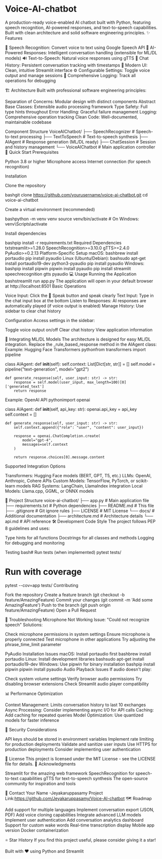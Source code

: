 # Voice-AI-chatbot
A production-ready voice-enabled AI chatbot built with Python, featuring speech recognition, AI-powered responses, and text-to-speech capabilities. Built with clean architecture and solid software engineering principles.
✨ Features

🎤 Speech Recognition: Convert voice to text using Google Speech API
🤖 AI-Powered Responses: Intelligent conversation handling (extensible for ML/DL models)
🔊 Text-to-Speech: Natural voice responses using gTTS
💬 Chat History: Persistent conversation tracking with timestamps
🎨 Modern UI: Clean, intuitive Streamlit interface
⚙️ Configurable Settings: Toggle voice output and manage sessions
📝 Comprehensive Logging: Track all operations for debugging

🏗️ Architecture
Built with professional software engineering principles:

Separation of Concerns: Modular design with distinct components
Abstract Base Classes: Extensible audio processing framework
Type Safety: Full type hints throughout
Error Handling: Graceful failure management
Logging: Comprehensive operation tracking
Clean Code: Well-documented, maintainable codebase

Component Structure
VoiceAIChatbot/
├── SpeechRecognizer      # Speech-to-text processing
├── TextToSpeech          # Text-to-speech synthesis
├── AIAgent               # Response generation (ML/DL ready)
├── ChatSession           # Session and history management
└── VoiceAIChatbot        # Main application controller
🚀 Quick Start
Prerequisites

Python 3.8 or higher
Microphone access
Internet connection (for speech recognition)

Installation

Clone the repository

bashgit clone https://github.com/yourusername/voice-ai-chatbot.git
cd voice-ai-chatbot

Create a virtual environment (recommended)

bashpython -m venv venv
source venv/bin/activate  # On Windows: venv\Scripts\activate

Install dependencies

bashpip install -r requirements.txt
Required Dependencies
txtstreamlit>=1.28.0
SpeechRecognition>=3.10.0
gTTS>=2.4.0
PyAudio>=0.2.13
Platform-Specific Setup
macOS:
bashbrew install portaudio
pip install pyaudio
Linux (Ubuntu/Debian):
bashsudo apt-get install portaudio19-dev python3-pyaudio
pip install pyaudio
Windows:
bashpip install pipwin
pipwin install pyaudio
pip install streamlit speechrecognition gtts pyaudio
💻 Usage
Running the Application
bashstreamlit run app.py
The application will open in your default browser at http://localhost:8501
Basic Operations

Voice Input: Click the 🎤 Speak button and speak clearly
Text Input: Type in the chat input box at the bottom
Listen to Responses: AI responses are automatically played (if voice output is enabled)
Manage History: Use sidebar to clear chat history

Configuration
Access settings in the sidebar:

Toggle voice output on/off
Clear chat history
View application information

🧠 Integrating ML/DL Models
The architecture is designed for easy ML/DL integration. Replace the _rule_based_response method in the AIAgent class:
Example: Hugging Face Transformers
pythonfrom transformers import pipeline

class AIAgent:
    def __init__(self):
        self.context: List[Dict[str, str]] = []
        self.model = pipeline("text-generation", model="gpt2")
        
    def generate_response(self, user_input: str) -> str:
        response = self.model(user_input, max_length=100)[0]['generated_text']
        return response
Example: OpenAI API
pythonimport openai

class AIAgent:
    def __init__(self, api_key: str):
        openai.api_key = api_key
        self.context = []
        
    def generate_response(self, user_input: str) -> str:
        self.context.append({"role": "user", "content": user_input})
        
        response = openai.ChatCompletion.create(
            model="gpt-4",
            messages=self.context
        )
        
        return response.choices[0].message.content
Supported Integration Options

Transformers: Hugging Face models (BERT, GPT, T5, etc.)
LLMs: OpenAI, Anthropic, Cohere APIs
Custom Models: TensorFlow, PyTorch, or scikit-learn models
RAG Systems: LangChain, LlamaIndex integration
Local Models: Llama.cpp, GGML, or ONNX models

📁 Project Structure
voice-ai-chatbot/
├── app.py                 # Main application file
├── requirements.txt       # Python dependencies
├── README.md             # This file
├── .gitignore            # Git ignore rules
├── LICENSE               # MIT License
└── docs/                 # Additional documentation
    ├── architecture.md   # Architecture details
    └── api.md           # API reference
🛠️ Development
Code Style
The project follows PEP 8 guidelines and uses:

Type hints for all functions
Docstrings for all classes and methods
Logging for debugging and monitoring

Testing
bash# Run tests (when implemented)
pytest tests/

# Run with coverage
pytest --cov=app tests/
Contributing

Fork the repository
Create a feature branch (git checkout -b feature/AmazingFeature)
Commit your changes (git commit -m 'Add some AmazingFeature')
Push to the branch (git push origin feature/AmazingFeature)
Open a Pull Request

🐛 Troubleshooting
Microphone Not Working
Issue: "Could not recognize speech"
Solutions:

Check microphone permissions in system settings
Ensure microphone is properly connected
Test microphone in other applications
Try adjusting the phrase_time_limit parameter

PyAudio Installation Issues
macOS: Install portaudio first
bashbrew install portaudio
Linux: Install development libraries
bashsudo apt-get install portaudio19-dev
Windows: Use pipwin for binary installation
bashpip install pipwin
pipwin install pyaudio
Audio Playback Issues
If audio doesn't play:

Check system volume settings
Verify browser audio permissions
Try disabling browser extensions
Check Streamlit audio player compatibility

📊 Performance Optimization

Context Management: Limits conversation history to last 10 exchanges
Async Processing: Consider implementing async I/O for API calls
Caching: Add caching for repeated queries
Model Optimization: Use quantized models for faster inference

🔐 Security Considerations

API keys should be stored in environment variables
Implement rate limiting for production deployments
Validate and sanitize user inputs
Use HTTPS for production deployments
Consider implementing user authentication

📝 License
This project is licensed under the MIT License - see the LICENSE file for details.
🤝 Acknowledgments

Streamlit for the amazing web framework
SpeechRecognition for speech-to-text capabilities
gTTS for text-to-speech synthesis
The open-source community for inspiration and tools

📧 Contact
Your Name -Jeyakaruppasamy
Project Link:https://github.com/Jeyakaruppasamy/Voice-AI-chatbot
🗺️ Roadmap

 Add support for multiple languages
 Implement conversation export (JSON, PDF)
 Add voice cloning capabilities
 Integrate advanced LLM models
 Implement user authentication
 Add conversation analytics dashboard
 Support for custom wake words
 Real-time transcription display
 Mobile app version
 Docker containerization

⭐ Star History
If you find this project useful, please consider giving it a star!

Built with ❤️ using Python and Streamlit
